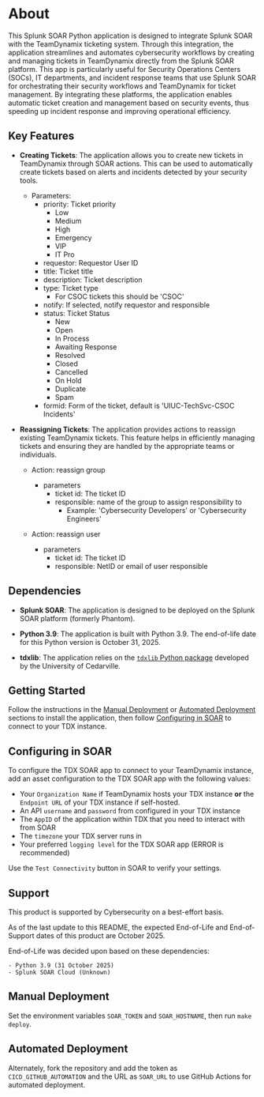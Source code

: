 # About

This Splunk SOAR Python application is designed to integrate Splunk SOAR with the TeamDynamix ticketing system. Through this integration, the application streamlines and automates cybersecurity workflows by creating and managing tickets in TeamDynamix directly from the Splunk SOAR platform. This app is particularly useful for Security Operations Centers (SOCs), IT departments, and incident response teams that use Splunk SOAR for orchestrating their security workflows and TeamDynamix for ticket management. By integrating these platforms, the application enables automatic ticket creation and management based on security events, thus speeding up incident response and improving operational efficiency.

## Key Features

- **Creating Tickets**: The application allows you to create new tickets in TeamDynamix through SOAR actions. This can be used to automatically create tickets based on alerts and incidents detected by your security tools.

  + Parameters:
    + priority: Ticket priority
      + Low
      + Medium
      + High
      + Emergency
      + VIP
      + IT Pro
    + requestor: Requestor User ID
    + title: Ticket title
    + description: Ticket description
    + type: Ticket type
      + For CSOC tickets this should be 'CSOC'
    + notify: If selected, notify requestor and responsible
    + status: Ticket Status
      + New
      + Open
      + In Process
      + Awaiting Response
      + Resolved
      + Closed
      + Cancelled
      + On Hold
      + Duplicate
      + Spam
    + formid: Form of the ticket, default is 'UIUC-TechSvc-CSOC Incidents'

- **Reassigning Tickets**: The application provides actions to reassign existing TeamDynamix tickets. This feature helps in efficiently managing tickets and ensuring they are handled by the appropriate teams or individuals.

  + Action: reassign group
    + parameters
      + ticket id: The ticket ID
      + responsible: name of the group to assign responsibility to
        + Example: 'Cybersecurity Developers' or 'Cybersecurity Engineers'

  + Action: reassign user
    + parameters
      + ticket id: The ticket ID
      + responsible: NetID or email of user responsible

## Dependencies

- **Splunk SOAR**: The application is designed to be deployed on the Splunk SOAR platform (formerly Phantom). 

- **Python 3.9**: The application is built with Python 3.9. The end-of-life date for this Python version is October 31, 2025.

- **tdxlib**: The application relies on the [`tdxlib` Python package](https://github.com/cedarville-university/tdxlib) developed by the University of Cedarville.

## Getting Started

Follow the instructions in the [Manual Deployment](#manual-deployment) or [Automated Deployment](#automated-deployment) sections to install the application, then follow [Configuring in SOAR](#configuring-in-soar) to connect to your TDX instance.

## Configuring in SOAR

To configure the TDX SOAR app to connect to your TeamDynamix instance, add an asset configuration to the TDX SOAR app with the following values:

- Your `Organization Name` if TeamDynamix hosts your TDX instance **or** the `Endpoint URL` of your TDX instance if self-hosted.
- An API `username` and `password` from configured in your TDX instance
- The `AppID` of the application within TDX that you need to interact with from SOAR
- The `timezone` your TDX server runs in
- Your preferred `logging level` for the TDX SOAR app (ERROR is recommended)

Use the `Test Connectivity` button in SOAR to verify your settings.

## Support

This product is supported by Cybersecurity on a best-effort basis.

As of the last update to this README, the expected End-of-Life and End-of-Support dates of this product are October 2025.

End-of-Life was decided upon based on these dependencies:

    - Python 3.9 (31 October 2025)
    - Splunk SOAR Cloud (Unknown)

## Manual Deployment

Set the environment variables `SOAR_TOKEN` and `SOAR_HOSTNAME`, then run `make deploy`.

## Automated Deployment

Alternately, fork the repository and add the token as `CICD_GITHUB_AUTOMATION` and the URL as `SOAR_URL` to use GitHub Actions for automated deployment.
